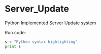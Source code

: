 # Server_Update
Python Implemented Server Update system

Run code:
```python
s = "Python syntax highlighting"
print s
```
